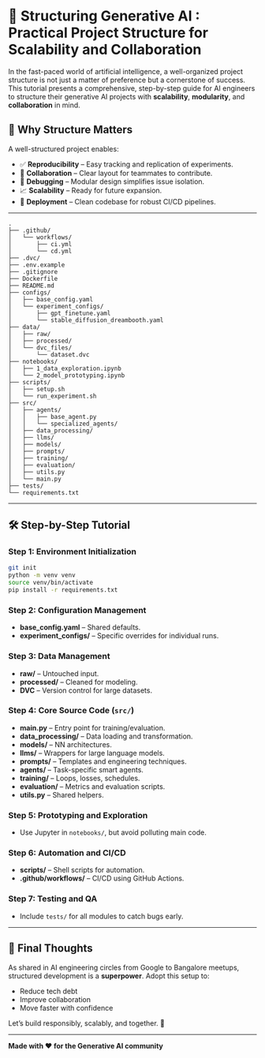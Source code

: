 # 🧠 Structuring Generative AI : Practical Project Structure for Scalability and Collaboration

In the fast-paced world of artificial intelligence, a well-organized project structure is not just a matter of preference but a cornerstone of success. This tutorial presents a comprehensive, step-by-step guide for AI engineers to structure their generative AI projects with **scalability**, **modularity**, and **collaboration** in mind.

## 🚀 Why Structure Matters

A well-structured project enables:
- ✅ **Reproducibility** – Easy tracking and replication of experiments.
- 👥 **Collaboration** – Clear layout for teammates to contribute.
- 🐞 **Debugging** – Modular design simplifies issue isolation.
- 📈 **Scalability** – Ready for future expansion.
- 🚢 **Deployment** – Clean codebase for robust CI/CD pipelines.

---

```text
.
├── .github/
│   └── workflows/
│       ├── ci.yml
│       └── cd.yml
├── .dvc/
├── .env.example
├── .gitignore
├── Dockerfile
├── README.md
├── configs/
│   ├── base_config.yaml
│   └── experiment_configs/
│       ├── gpt_finetune.yaml
│       └── stable_diffusion_dreambooth.yaml
├── data/
│   ├── raw/
│   ├── processed/
│   └── dvc_files/
│       └── dataset.dvc
├── notebooks/
│   ├── 1_data_exploration.ipynb
│   └── 2_model_prototyping.ipynb
├── scripts/
│   ├── setup.sh
│   └── run_experiment.sh
├── src/
│   ├── agents/
│   │   ├── base_agent.py
│   │   └── specialized_agents/
│   ├── data_processing/
│   ├── llms/
│   ├── models/
│   ├── prompts/
│   ├── training/
│   ├── evaluation/
│   ├── utils.py
│   └── main.py
├── tests/
└── requirements.txt
```

---

## 🛠 Step-by-Step Tutorial

### Step 1: Environment Initialization
```bash
git init
python -m venv venv
source venv/bin/activate
pip install -r requirements.txt
```

### Step 2: Configuration Management
- **base_config.yaml** – Shared defaults.
- **experiment_configs/** – Specific overrides for individual runs.

### Step 3: Data Management
- **raw/** – Untouched input.
- **processed/** – Cleaned for modeling.
- **DVC** – Version control for large datasets.

### Step 4: Core Source Code (`src/`)
- **main.py** – Entry point for training/evaluation.
- **data_processing/** – Data loading and transformation.
- **models/** – NN architectures.
- **llms/** – Wrappers for large language models.
- **prompts/** – Templates and engineering techniques.
- **agents/** – Task-specific smart agents.
- **training/** – Loops, losses, schedules.
- **evaluation/** – Metrics and evaluation scripts.
- **utils.py** – Shared helpers.

### Step 5: Prototyping and Exploration
- Use Jupyter in `notebooks/`, but avoid polluting main code.

### Step 6: Automation and CI/CD
- **scripts/** – Shell scripts for automation.
- **.github/workflows/** – CI/CD using GitHub Actions.

### Step 7: Testing and QA
- Include `tests/` for all modules to catch bugs early.

---

## 📣 Final Thoughts

As shared in AI engineering circles from Google to Bangalore meetups, structured development is a **superpower**. Adopt this setup to:
- Reduce tech debt
- Improve collaboration
- Move faster with confidence

Let’s build responsibly, scalably, and together. 🌱

---

**Made with ❤️ for the Generative AI community**

